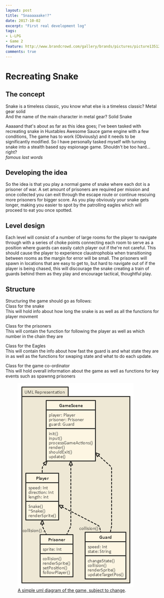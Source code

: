 ```yaml
---
layout: post
title: "Snaaaaaake!?"
date: 2017-10-02
excerpt: "First real development log"
tags:
- L-LPG
- Game 2
feature: http://www.brandcrowd.com/gallery/brands/pictures/picture13512660145990.jpg
comments: true
---
```


# Recreating Snake
## The concept
Snake is a timeless classic, you know what else is a timeless classic? Metal gear solid
<br>And the name of the main character in metal gear? Solid Snake

Aaaaand that's about as far as this idea goes; I've been tasked with recreating snake in Huxtables Awesome Sauce game engine
with a few conditions, The game has to work (Obviously) and it needs to be significantly modified. So I have personally tasked myself with turning snake into a stealth based spy espionage game. Shouldn't be too hard... right? <br>_famous last words_

## Developing the idea
So the idea is that you play a normal game of snake where each dot is a prisoner of war.
A set amount of prisoners are required per mission and once collected you can exit through the escape route or continue
rescuing more prisoners for bigger score. As you play obviously your snake gets longer, making you easier to spot by the
patrolling eagles which will proceed to eat you once spotted. 

## Level design
Each level will consist of a number of large rooms for the player to navigate through with a series of choke points connecting each room
to serve as a position where guards can easily catch player out if the're not careful. This should cause the player to experience claustrophobia
when transitioning between rooms as the margin for error will be small. The prisoners will spawn in locations that are easy to get to, 
but hard to navigate out of if the player is being chased, this will discourage the snake creating a train of guards behind them as they play and encourage tactical, thoughtful play. 

## Structure
Structuring the game should go as follows:<br>
Class for the snake<br>
This will hold info about how long the snake is
as well as all the functions for player movment

Class for the prisoners<br>
This will contain the function for following the player
as well as which number in the chain they are

Class for the Eagles<br>
This will contain the info about how fast the guard is and what state they are in
as well as the functions for swaping state and what to do each update.

Class for the game co-ordinator<br>
This will hold overall information about the game as well as functions for key events such as spawnng prisoners

<figure>
	<a href="\assets\img\nomnoml.png"><img src="\assets\img\nomnoml.png"></a>
	<figcaption><a href="\assets\img\nomnoml.png" title="A simple uml diagram of the game, subject to change">A simple uml diagram of the game, subject to change</a>.</figcaption>
</figure>

